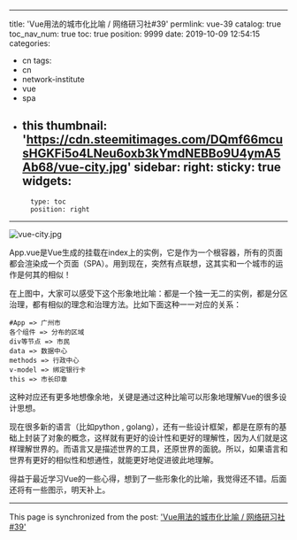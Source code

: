 
---
title: 'Vue用法的城市化比喻 / 网络研习社#39'
permlink: vue-39
catalog: true
toc_nav_num: true
toc: true
position: 9999
date: 2019-10-09 12:54:15
categories:
- cn
tags:
- cn
- network-institute
- vue
- spa
- this
thumbnail: 'https://cdn.steemitimages.com/DQmf66mcusHGKFi5o4LNeu6oxb3kYmdNEBBo9U4ymA5Ab68/vue-city.jpg'
sidebar:
    right:
        sticky: true
widgets:
    -
        type: toc
        position: right
---


![vue-city.jpg](https://cdn.steemitimages.com/DQmf66mcusHGKFi5o4LNeu6oxb3kYmdNEBBo9U4ymA5Ab68/vue-city.jpg)

App.vue是Vue生成的挂载在index上的实例，它是作为一个根容器，所有的页面都会渲染成一个页面（SPA）。用到现在，突然有点联想，这其实和一个城市的运作是何其的相似！

在上图中，大家可以感受下这个形象地比喻：都是一个独一无二的实例，都是分区治理，都有相似的理念和治理方法。比如下面这种一一对应的关系：
```
#App => 广州市
各个组件 => 分布的区域
div等节点 => 市民
data => 数据中心
methods => 行政中心
v-model => 绑定银行卡
this => 市长印章
```

这种对应还有更多地想像余地，关键是通过这种比喻可以形象地理解Vue的很多设计思想。

现在很多新的语言（比如python , golang），还有一些设计框架，都是在原有的基础上封装了对象的概念，这样就有更好的设计性和更好的理解性，因为人们就是这样理解世界的。而语言又是描述世界的工具，还原世界的面貌。所以，如果语言和世界有更好的相似性和想通性，就能更好地促进彼此地理解。

得益于最近学习Vue的一些心得，想到了一些形象化的比喻，我觉得还不错。后面还将有一些图示，明天补上。

- - -

This page is synchronized from the post: ['Vue用法的城市化比喻 / 网络研习社#39'](https://steemit.com/@lemooljiang/vue-39)
